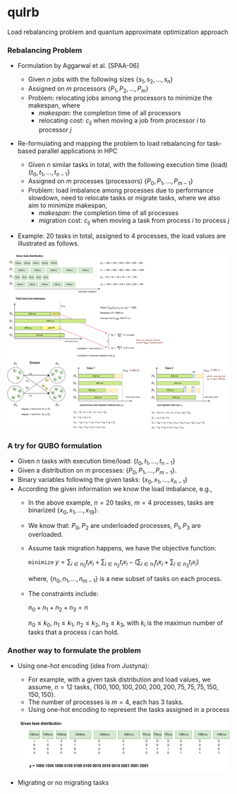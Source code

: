 # qulrb

Load rebalancing problem and quantum approximate optimization approach

### Rebalancing Problem

* Formulation by Aggarwal et al. [SPAA-06]
    + Given $n$ jobs with the following sizes $\{s_{1}, s_{2}, ..., s_{n}\}$
    + Assigned on $m$ processors $\{P_{1}, P_{2}, ..., P_{m}\}$
    + Problem: relocating jobs among the processors to minimize the makespan, where
        - $makespan$: the completion time of all processors
        - relocating cost: $c_{ij}$ when moving a job from processor $i$ to processor $j$

* Re-formulating and mapping the problem to load rebalancing for task-based parallel applications in HPC
    + Given $n$ similar tasks in total, with the following execution time (load) $\{t_{0}, t_{1}, ..., t_{n-1}\}$
    + Assigned on $m$ processes (processors) $\{P_{0}, P_{1}, ..., P_{m-1}\}$
    + Problem: load imbalance among processes due to performance slowdown, need to relocate tasks or migrate tasks, where we also aim to minimize makespan,
        - $makespan$: the completion time of all processes
        - migration cost: $c_{ij}$ when moving a task from process $i$ to process $j$

* Example: $20$ tasks in total, assigned to $4$ processes, the load values are illustrated as follows.

![Example 1](./docs/rebalancing_formulation.png)

### A try for QUBO formulation

* Given $n$ tasks with execution time/load: $\{t_{0}, t_{1}, ..., t_{n-1}\}$
* Given a distribution on $m$ processes: $\{P_{0}, P_{1}, ..., P_{m-1}\}$.
* Binary variables following the given tasks: $\{x_{0}, x_{1}, ..., x_{n-1}\}$
* According the given information we know the load imbalance, e.g.,
    + In the above example, $n = 20$ tasks, $m = 4$ processes, tasks are binarized $\{x_{0}, x_{1}, ..., x_{19}\}$.
    + We know that: $P_{0}, P_{2}$ are underloaded processes, $P_{1}, P_{3}$ are overloaded.
    + Assume task migration happens, we have the objective function:

        `minimize` $y = \sum_{i \in n_{0}} t_{i} x_{i} + \sum_{i \in n_{2}} t_{i} x_{i} - (\sum_{i \in n_{1}} t_{i} x_{i} + \sum_{i \in n_{3}} t_{i} x_{i})$

        where, $\{n_{0}, n_{1}, ..., n_{m-1}\}$ is a new subset of tasks on each process.
    
    + The constraints include:

        $n_{0} + n_{1} + n_{2} + n_{3} = n$

        $n_{0} \leq k_{0}$, $n_{1} \leq k_{1}$, $n_{2} \leq k_{2}$, $n_{3} \leq k_{3}$, with $k_{i}$ is the maximun number of tasks that a process $i$ can hold.

### Another way to formulate the problem

* Using one-hot encoding (idea from Justyna):
    + For example, with a given task distribution and load values, we assume, $n=12$ tasks, $\{100, 100, 100, 200, 200, 200, 75, 75, 75, 150, 150, 150\}$.
    + The number of processes is $m=4$, each has $3$ tasks.
    + Using one-hot encoding to represent the tasks assigned in a process

    ![Onehot bitstring](./docs/onehot_bitstring.png)

* Migrating or no migrating tasks
    

